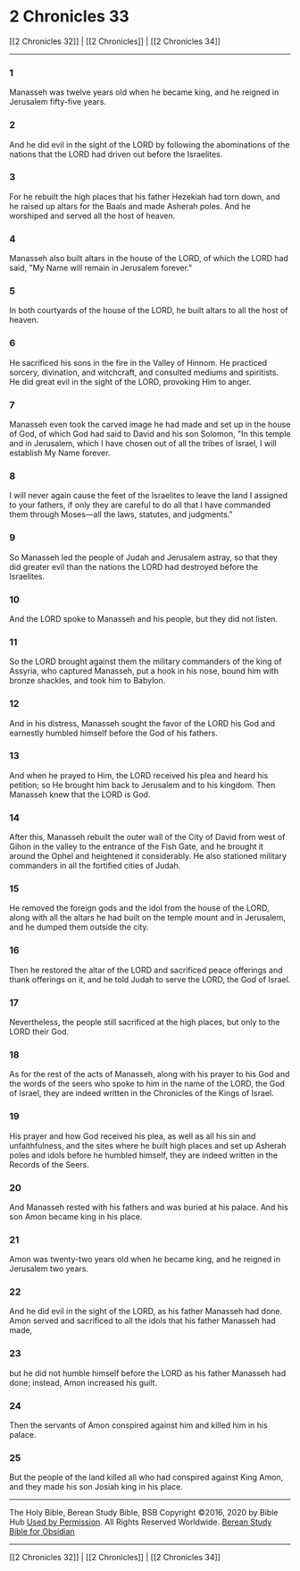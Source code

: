 # 2 Chronicles 33

[[2 Chronicles 32]] | [[2 Chronicles]] | [[2 Chronicles 34]]

---

### 1
Manasseh was twelve years old when he became king, and he reigned in Jerusalem fifty-five years.

### 2
And he did evil in the sight of the LORD by following the abominations of the nations that the LORD had driven out before the Israelites.

### 3
For he rebuilt the high places that his father Hezekiah had torn down, and he raised up altars for the Baals and made Asherah poles. And he worshiped and served all the host of heaven.

### 4
Manasseh also built altars in the house of the LORD, of which the LORD had said, "My Name will remain in Jerusalem forever."

### 5
In both courtyards of the house of the LORD, he built altars to all the host of heaven.

### 6
He sacrificed his sons in the fire in the Valley of Hinnom. He practiced sorcery, divination, and witchcraft, and consulted mediums and spiritists. He did great evil in the sight of the LORD, provoking Him to anger.

### 7
Manasseh even took the carved image he had made and set up in the house of God, of which God had said to David and his son Solomon, "In this temple and in Jerusalem, which I have chosen out of all the tribes of Israel, I will establish My Name forever.

### 8
I will never again cause the feet of the Israelites to leave the land I assigned to your fathers, if only they are careful to do all that I have commanded them through Moses—all the laws, statutes, and judgments."

### 9
So Manasseh led the people of Judah and Jerusalem astray, so that they did greater evil than the nations the LORD had destroyed before the Israelites.

### 10
And the LORD spoke to Manasseh and his people, but they did not listen.

### 11
So the LORD brought against them the military commanders of the king of Assyria, who captured Manasseh, put a hook in his nose, bound him with bronze shackles, and took him to Babylon.

### 12
And in his distress, Manasseh sought the favor of the LORD his God and earnestly humbled himself before the God of his fathers.

### 13
And when he prayed to Him, the LORD received his plea and heard his petition; so He brought him back to Jerusalem and to his kingdom. Then Manasseh knew that the LORD is God.

### 14
After this, Manasseh rebuilt the outer wall of the City of David from west of Gihon in the valley to the entrance of the Fish Gate, and he brought it around the Ophel and heightened it considerably. He also stationed military commanders in all the fortified cities of Judah.

### 15
He removed the foreign gods and the idol from the house of the LORD, along with all the altars he had built on the temple mount and in Jerusalem, and he dumped them outside the city.

### 16
Then he restored the altar of the LORD and sacrificed peace offerings and thank offerings on it, and he told Judah to serve the LORD, the God of Israel.

### 17
Nevertheless, the people still sacrificed at the high places, but only to the LORD their God.

### 18
As for the rest of the acts of Manasseh, along with his prayer to his God and the words of the seers who spoke to him in the name of the LORD, the God of Israel, they are indeed written in the Chronicles of the Kings of Israel.

### 19
His prayer and how God received his plea, as well as all his sin and unfaithfulness, and the sites where he built high places and set up Asherah poles and idols before he humbled himself, they are indeed written in the Records of the Seers.

### 20
And Manasseh rested with his fathers and was buried at his palace. And his son Amon became king in his place.

### 21
Amon was twenty-two years old when he became king, and he reigned in Jerusalem two years.

### 22
And he did evil in the sight of the LORD, as his father Manasseh had done. Amon served and sacrificed to all the idols that his father Manasseh had made,

### 23
but he did not humble himself before the LORD as his father Manasseh had done; instead, Amon increased his guilt.

### 24
Then the servants of Amon conspired against him and killed him in his palace.

### 25
But the people of the land killed all who had conspired against King Amon, and they made his son Josiah king in his place.

---

The Holy Bible, Berean Study Bible, BSB
Copyright ©2016, 2020 by Bible Hub
[Used by Permission](https://berean.bible/terms.htm). All Rights Reserved Worldwide.
[Berean Study Bible for Obsidian](https://github.com/gapmiss/berean-study-bible-for-obsidian)

---

[[2 Chronicles 32]] | [[2 Chronicles]] | [[2 Chronicles 34]]

